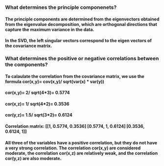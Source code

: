### What determines the principle componenets?

#### The principle components are determined from the eigenvectors obtained from the eigenvalue decomposition, which are orthogonal directions that capture the maximum variance in the data. 
#### In the SVD, the left singular vectors correspond to the eigen vectors of the covariance matrix.


### What determines the positive or negative correlations between the components?

#### To calaulate the correlation from the covariance matrix, we use the formula cor(x,y)= cov(x,y)/ sqrt(var(x) * var(y))
#### cor(x,y)= 2/ sqrt(4*3)= 0.5774
#### cor(x,z)= 1/ sqrt(4*2)= 0.3536
#### cor(y,z)= 1.5/ sqrt(3*2)= 0.6124
#### Correlation matrix: [[1, 0.5774, 0.3536] [0.5774, 1, 0.6124] [0.3536, 0.6124, 1]]
#### All three of the variables have a positive correlation, but they do not have a very strong correlation. The correlation cor(x,y) are considered moderate, the correlation cor(x,z) are relatively weak, and the correlation cor(y,z) are also moderate.